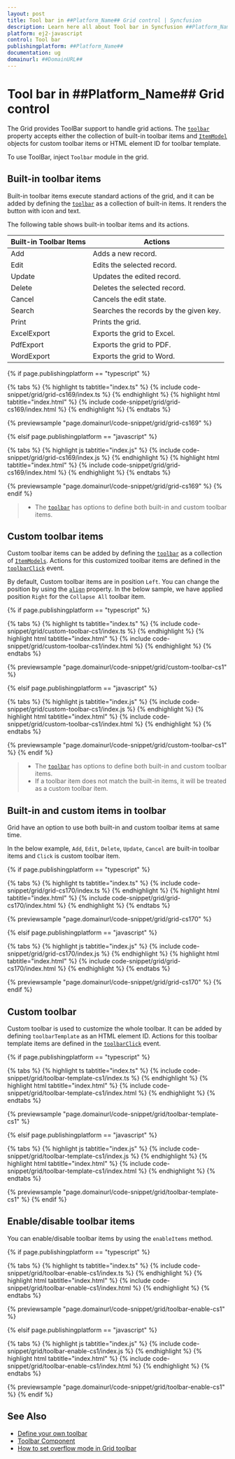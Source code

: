 ```yaml
---
layout: post
title: Tool bar in ##Platform_Name## Grid control | Syncfusion
description: Learn here all about Tool bar in Syncfusion ##Platform_Name## Grid control of Syncfusion Essential JS 2 and more.
platform: ej2-javascript
control: Tool bar 
publishingplatform: ##Platform_Name##
documentation: ug
domainurl: ##DomainURL##
---
```


# Tool bar in ##Platform_Name## Grid control

The Grid provides ToolBar support to handle grid actions. The [`toolbar`](../api/grid/#toolbar) property accepts either the collection of built-in toolbar items and [`ItemModel`](../api/toolbar/itemModel) objects for custom toolbar items or HTML element ID for toolbar template.

To use ToolBar, inject `Toolbar` module in the grid.

## Built-in toolbar items

Built-in toolbar items execute standard actions of the grid, and it can be added by defining the [`toolbar`](../api/grid/#toolbar) as a collection of built-in items. It renders the button with icon and text.

The following table shows built-in toolbar items and its actions.

| Built-in Toolbar Items | Actions |
|------------------------|---------|
| Add | Adds a new record.|
| Edit | Edits the selected record.|
| Update | Updates the edited record.|
| Delete | Deletes the selected record.|
| Cancel | Cancels the edit state.|
| Search | Searches the records by the given key.|
| Print | Prints the grid.|
| ExcelExport | Exports the grid to Excel.|
| PdfExport | Exports the grid to PDF.|
| WordExport | Exports the grid to Word.|

{% if page.publishingplatform == "typescript" %}

 {% tabs %}
{% highlight ts tabtitle="index.ts" %}
{% include code-snippet/grid/grid-cs169/index.ts %}
{% endhighlight %}
{% highlight html tabtitle="index.html" %}
{% include code-snippet/grid/grid-cs169/index.html %}
{% endhighlight %}
{% endtabs %}
        
{% previewsample "page.domainurl/code-snippet/grid/grid-cs169" %}

{% elsif page.publishingplatform == "javascript" %}

{% tabs %}
{% highlight js tabtitle="index.js" %}
{% include code-snippet/grid/grid-cs169/index.js %}
{% endhighlight %}
{% highlight html tabtitle="index.html" %}
{% include code-snippet/grid/grid-cs169/index.html %}
{% endhighlight %}
{% endtabs %}

{% previewsample "page.domainurl/code-snippet/grid/grid-cs169" %}
{% endif %}

> * The [`toolbar`](../api/grid/#toolbar) has options to define both built-in and custom toolbar items.

## Custom toolbar items

Custom toolbar items can be added by defining the [`toolbar`](../api/grid/#toolbar) as a collection of [`ItemModels`](../api/toolbar/itemModel).
Actions for this customized toolbar items are defined in the [`toolbarClick`](../api/grid/#toolbarclick) event.

By default, Custom toolbar items are in position `Left`. You can change the position by using the [`align`](../api/toolbar/itemModel) property. In the below sample, we have applied position `Right` for the `Collapse All` toolbar item.

{% if page.publishingplatform == "typescript" %}

 {% tabs %}
{% highlight ts tabtitle="index.ts" %}
{% include code-snippet/grid/custom-toolbar-cs1/index.ts %}
{% endhighlight %}
{% highlight html tabtitle="index.html" %}
{% include code-snippet/grid/custom-toolbar-cs1/index.html %}
{% endhighlight %}
{% endtabs %}
        
{% previewsample "page.domainurl/code-snippet/grid/custom-toolbar-cs1" %}

{% elsif page.publishingplatform == "javascript" %}

{% tabs %}
{% highlight js tabtitle="index.js" %}
{% include code-snippet/grid/custom-toolbar-cs1/index.js %}
{% endhighlight %}
{% highlight html tabtitle="index.html" %}
{% include code-snippet/grid/custom-toolbar-cs1/index.html %}
{% endhighlight %}
{% endtabs %}

{% previewsample "page.domainurl/code-snippet/grid/custom-toolbar-cs1" %}
{% endif %}

> * The [`toolbar`](../api/grid/#toolbar) has options to define both built-in and custom toolbar items.
> * If a toolbar item does not match the built-in items, it will be treated as a custom toolbar item.

## Built-in and custom items in toolbar

Grid have an option to use both built-in and custom toolbar items at same time.

In the below example, `Add`, `Edit`, `Delete`, `Update`, `Cancel` are built-in toolbar items and `Click` is custom toolbar item.

{% if page.publishingplatform == "typescript" %}

 {% tabs %}
{% highlight ts tabtitle="index.ts" %}
{% include code-snippet/grid/grid-cs170/index.ts %}
{% endhighlight %}
{% highlight html tabtitle="index.html" %}
{% include code-snippet/grid/grid-cs170/index.html %}
{% endhighlight %}
{% endtabs %}
        
{% previewsample "page.domainurl/code-snippet/grid/grid-cs170" %}

{% elsif page.publishingplatform == "javascript" %}

{% tabs %}
{% highlight js tabtitle="index.js" %}
{% include code-snippet/grid/grid-cs170/index.js %}
{% endhighlight %}
{% highlight html tabtitle="index.html" %}
{% include code-snippet/grid/grid-cs170/index.html %}
{% endhighlight %}
{% endtabs %}

{% previewsample "page.domainurl/code-snippet/grid/grid-cs170" %}
{% endif %}

## Custom toolbar

Custom toolbar is used to customize the whole toolbar. It can be added by defining `toolbarTemplate` as an HTML element ID.
Actions for this toolbar template items are defined in the [`toolbarClick`](../api/grid/#toolbarclick) event.

{% if page.publishingplatform == "typescript" %}

 {% tabs %}
{% highlight ts tabtitle="index.ts" %}
{% include code-snippet/grid/toolbar-template-cs1/index.ts %}
{% endhighlight %}
{% highlight html tabtitle="index.html" %}
{% include code-snippet/grid/toolbar-template-cs1/index.html %}
{% endhighlight %}
{% endtabs %}
        
{% previewsample "page.domainurl/code-snippet/grid/toolbar-template-cs1" %}

{% elsif page.publishingplatform == "javascript" %}

{% tabs %}
{% highlight js tabtitle="index.js" %}
{% include code-snippet/grid/toolbar-template-cs1/index.js %}
{% endhighlight %}
{% highlight html tabtitle="index.html" %}
{% include code-snippet/grid/toolbar-template-cs1/index.html %}
{% endhighlight %}
{% endtabs %}

{% previewsample "page.domainurl/code-snippet/grid/toolbar-template-cs1" %}
{% endif %}

## Enable/disable toolbar items

You can enable/disable toolbar items by using the `enableItems` method.

{% if page.publishingplatform == "typescript" %}

 {% tabs %}
{% highlight ts tabtitle="index.ts" %}
{% include code-snippet/grid/toolbar-enable-cs1/index.ts %}
{% endhighlight %}
{% highlight html tabtitle="index.html" %}
{% include code-snippet/grid/toolbar-enable-cs1/index.html %}
{% endhighlight %}
{% endtabs %}
        
{% previewsample "page.domainurl/code-snippet/grid/toolbar-enable-cs1" %}

{% elsif page.publishingplatform == "javascript" %}

{% tabs %}
{% highlight js tabtitle="index.js" %}
{% include code-snippet/grid/toolbar-enable-cs1/index.js %}
{% endhighlight %}
{% highlight html tabtitle="index.html" %}
{% include code-snippet/grid/toolbar-enable-cs1/index.html %}
{% endhighlight %}
{% endtabs %}

{% previewsample "page.domainurl/code-snippet/grid/toolbar-enable-cs1" %}
{% endif %}

## See Also

* [Define your own toolbar](./how-to/create-custom-tool-bar-with-drop-down-list)
* [Toolbar Component](../../toolbar/getting-started/)
* [How to set overflow mode in Grid toolbar](https://www.syncfusion.com/kb/11524/how-to-set-overflow-mode-in-grid-toolbar)